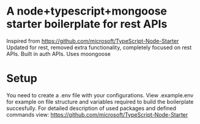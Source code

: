 # A node+typescript+mongoose starter boilerplate for rest APIs
Inspired from https://github.com/microsoft/TypeScript-Node-Starter
Updated for rest, removed extra functionality, completely focused on rest APIs. Built in auth APIs. Uses moongoose

# Setup
You need to create a .env file with your configurations. View .example.env for example on file structure and variables required to build the boilerplate succesfully. For detailed description of used packages and defined commands view: https://github.com/microsoft/TypeScript-Node-Starter
